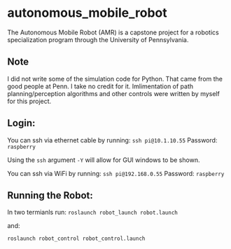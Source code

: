 # autonomous_mobile_robot
The Autonomous Mobile Robot (AMR) is a capstone project for a robotics specialization program through the University of Pennsylvania.

## Note
I did not write some of the simulation code for Python. That came from the good people at Penn. I take no credit for it. Imlimentation of path planning/perception algorithms and other controls were written by myself for this project.

## Login:
You can ssh via ethernet cable by running: 
`ssh pi@10.1.10.55`
Password: `raspberry`

Using the `ssh` argument `-Y` will allow for GUI windows to be shown.

You can ssh via WiFi by running:
`ssh pi@192.168.0.55`
Password: `raspberry`

## Running the Robot:
In two termianls run: 
`roslaunch robot_launch robot.launch`

and: 

`roslaunch robot_control robot_control.launch`
